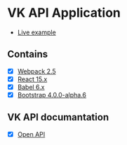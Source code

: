 # VK API Application
* [Live example](http://quernest.xyz/projects/vkapp/)

## Contains
- [x] [Webpack 2.5](https://webpack.github.io)
- [x] [React 15.x](https://facebook.github.io/react/)
- [x] [Babel 6.x](https://babeljs.io/)
- [x] [Bootstrap 4.0.0-alpha.6](https://v4-alpha.getbootstrap.com/)

## VK API documantation
- [x] [Open API](https://vk.com/dev/openapi)

